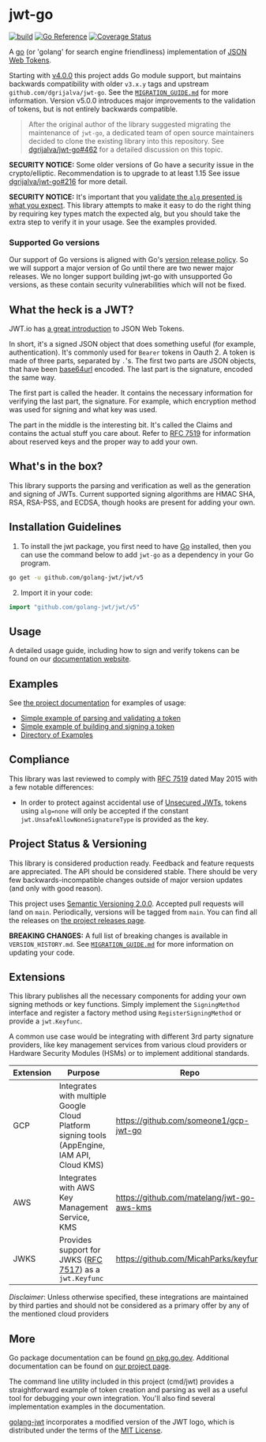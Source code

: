 # jwt-go

[![build](https://github.com/golang-jwt/jwt/actions/workflows/build.yml/badge.svg)](https://github.com/golang-jwt/jwt/actions/workflows/build.yml)
[![Go
Reference](https://pkg.go.dev/badge/github.com/golang-jwt/jwt/v5.svg)](https://pkg.go.dev/github.com/golang-jwt/jwt/v5)
[![Coverage Status](https://coveralls.io/repos/github/golang-jwt/jwt/badge.svg?branch=main)](https://coveralls.io/github/golang-jwt/jwt?branch=main)

A [go](http://www.golang.org) (or 'golang' for search engine friendliness)
implementation of [JSON Web
Tokens](https://datatracker.ietf.org/doc/html/rfc7519).

Starting with [v4.0.0](https://github.com/golang-jwt/jwt/releases/tag/v4.0.0)
this project adds Go module support, but maintains backwards compatibility with
older `v3.x.y` tags and upstream `github.com/dgrijalva/jwt-go`. See the
[`MIGRATION_GUIDE.md`](./MIGRATION_GUIDE.md) for more information. Version
v5.0.0 introduces major improvements to the validation of tokens, but is not
entirely backwards compatible. 

> After the original author of the library suggested migrating the maintenance
> of `jwt-go`, a dedicated team of open source maintainers decided to clone the
> existing library into this repository. See
> [dgrijalva/jwt-go#462](https://github.com/dgrijalva/jwt-go/issues/462) for a
> detailed discussion on this topic.


**SECURITY NOTICE:** Some older versions of Go have a security issue in the
crypto/elliptic. Recommendation is to upgrade to at least 1.15 See issue
[dgrijalva/jwt-go#216](https://github.com/dgrijalva/jwt-go/issues/216) for more
detail.

**SECURITY NOTICE:** It's important that you [validate the `alg` presented is
what you
expect](https://auth0.com/blog/critical-vulnerabilities-in-json-web-token-libraries/).
This library attempts to make it easy to do the right thing by requiring key
types match the expected alg, but you should take the extra step to verify it in
your usage.  See the examples provided.

### Supported Go versions

Our support of Go versions is aligned with Go's [version release
policy](https://golang.org/doc/devel/release#policy). So we will support a major
version of Go until there are two newer major releases. We no longer support
building jwt-go with unsupported Go versions, as these contain security
vulnerabilities which will not be fixed.

## What the heck is a JWT?

JWT.io has [a great introduction](https://jwt.io/introduction) to JSON Web
Tokens.

In short, it's a signed JSON object that does something useful (for example,
authentication).  It's commonly used for `Bearer` tokens in Oauth 2.  A token is
made of three parts, separated by `.`'s.  The first two parts are JSON objects,
that have been [base64url](https://datatracker.ietf.org/doc/html/rfc4648)
encoded.  The last part is the signature, encoded the same way.

The first part is called the header.  It contains the necessary information for
verifying the last part, the signature.  For example, which encryption method
was used for signing and what key was used.

The part in the middle is the interesting bit.  It's called the Claims and
contains the actual stuff you care about.  Refer to [RFC
7519](https://datatracker.ietf.org/doc/html/rfc7519) for information about
reserved keys and the proper way to add your own.

## What's in the box?

This library supports the parsing and verification as well as the generation and
signing of JWTs.  Current supported signing algorithms are HMAC SHA, RSA,
RSA-PSS, and ECDSA, though hooks are present for adding your own.

## Installation Guidelines

1. To install the jwt package, you first need to have
   [Go](https://go.dev/doc/install) installed, then you can use the command
   below to add `jwt-go` as a dependency in your Go program.

```sh
go get -u github.com/golang-jwt/jwt/v5
```

2. Import it in your code:

```go
import "github.com/golang-jwt/jwt/v5"
```

## Usage

A detailed usage guide, including how to sign and verify tokens can be found on
our [documentation website](https://golang-jwt.github.io/jwt/usage/create/).

## Examples

See [the project documentation](https://pkg.go.dev/github.com/golang-jwt/jwt/v5)
for examples of usage:

* [Simple example of parsing and validating a
  token](https://pkg.go.dev/github.com/golang-jwt/jwt/v5#example-Parse-Hmac)
* [Simple example of building and signing a
  token](https://pkg.go.dev/github.com/golang-jwt/jwt/v5#example-New-Hmac)
* [Directory of
  Examples](https://pkg.go.dev/github.com/golang-jwt/jwt/v5#pkg-examples)

## Compliance

This library was last reviewed to comply with [RFC
7519](https://datatracker.ietf.org/doc/html/rfc7519) dated May 2015 with a few
notable differences:

* In order to protect against accidental use of [Unsecured
  JWTs](https://datatracker.ietf.org/doc/html/rfc7519#section-6), tokens using
  `alg=none` will only be accepted if the constant
  `jwt.UnsafeAllowNoneSignatureType` is provided as the key.

## Project Status & Versioning

This library is considered production ready.  Feedback and feature requests are
appreciated.  The API should be considered stable.  There should be very few
backwards-incompatible changes outside of major version updates (and only with
good reason).

This project uses [Semantic Versioning 2.0.0](http://semver.org).  Accepted pull
requests will land on `main`.  Periodically, versions will be tagged from
`main`.  You can find all the releases on [the project releases
page](https://github.com/golang-jwt/jwt/releases).

**BREAKING CHANGES:** A full list of breaking changes is available in
`VERSION_HISTORY.md`.  See [`MIGRATION_GUIDE.md`](./MIGRATION_GUIDE.md) for more information on updating
your code.

## Extensions

This library publishes all the necessary components for adding your own signing
methods or key functions.  Simply implement the `SigningMethod` interface and
register a factory method using `RegisterSigningMethod` or provide a
`jwt.Keyfunc`.

A common use case would be integrating with different 3rd party signature
providers, like key management services from various cloud providers or Hardware
Security Modules (HSMs) or to implement additional standards.

| Extension | Purpose                                                                                                  | Repo                                       |
| --------- | -------------------------------------------------------------------------------------------------------- | ------------------------------------------ |
| GCP       | Integrates with multiple Google Cloud Platform signing tools (AppEngine, IAM API, Cloud KMS)             | https://github.com/someone1/gcp-jwt-go     |
| AWS       | Integrates with AWS Key Management Service, KMS                                                          | https://github.com/matelang/jwt-go-aws-kms |
| JWKS      | Provides support for JWKS ([RFC 7517](https://datatracker.ietf.org/doc/html/rfc7517)) as a `jwt.Keyfunc` | https://github.com/MicahParks/keyfunc      |

*Disclaimer*: Unless otherwise specified, these integrations are maintained by
third parties and should not be considered as a primary offer by any of the
mentioned cloud providers

## More

Go package documentation can be found [on
pkg.go.dev](https://pkg.go.dev/github.com/golang-jwt/jwt/v5). Additional
documentation can be found on [our project
page](https://golang-jwt.github.io/jwt/).

The command line utility included in this project (cmd/jwt) provides a
straightforward example of token creation and parsing as well as a useful tool
for debugging your own integration. You'll also find several implementation
examples in the documentation.

[golang-jwt](https://github.com/orgs/golang-jwt) incorporates a modified version
of the JWT logo, which is distributed under the terms of the [MIT
License](https://github.com/jsonwebtoken/jsonwebtoken.github.io/blob/master/LICENSE.txt).
